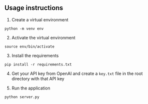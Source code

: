 
## Usage instructions

1. Create a virtual environment
```
python -m venv env
```

2. Activate the virtual environment
```
source env/bin/activate
```

3. Install the requirements
```
pip install -r requirements.txt
```

4. Get your API key from OpenAI and create a `key.txt` file in the root directory with that API key

5. Run the application
```
python server.py
```
